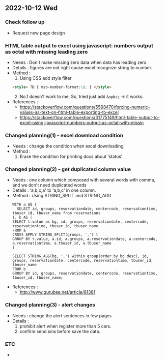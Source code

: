 ## 2022-10-12 Wed

### Check follow up
+ Request new page design

### HTML table output to excel using javascript: numbers output as octal with missing leading zero
+ Needs : Don't make missing zero data when data has leading zero
+ Details : figures are not right cause excel recognize string to number.
+ Method :
  1. Using CSS add style filter
  ```html
  <style> TD { mso-number-format:\@; } </style>
  ```
  2. No.1 doesn't work to me. So, tried just add ```&npbs;``` -> it works.
+ References :
  + https://stackoverflow.com/questions/5598470/forcing-numeric-values-as-text-on-html-table-exporting-to-excel
  + https://stackoverflow.com/questions/31775149/html-table-output-to-excel-using-javascript-numbers-output-as-octal-with-missin

### Changed planning(1) - excel download condition
+ Needs : change the condition when excel downloading
+ Method :
  1. Erase the condition for printing docs about 'status'

### Changed planning(2) - get duplicated column value
+ Needs : one column which composed with several words with comma, and we don't need duplicated words
+ Details : 'a,b,c,a' to 'a,b,c' in one column.
+ Method : Using STRING_SPLIT and STRING_AGG
  ```roomsql
  WITH a AS (
    SELECT id, groups, reservationdate, centercode, reservationtime, tbuser_id, tbuser_name from reservations
  ), b AS (
  SELECT t.value as bg, id, groups, reservationdate, centercode, reservationtime, tbuser_id, tbuser_name
  FROM a
  CROSS APPLY STRING_SPLIT(groups, ',') t
  GROUP BY t.value, a.id, a.groups, a.reservationdate, a.centercode, a.reservationtime, a.tbuser_id, a.tbuser_name
  )
  
  SELECT STRING_AGG(bg, ',') within group(order by bg desc), id, groups, reservationdate, centercode, reservationtime, tbuser_id, tbuser_name
  FROM b
  GROUP BY id, groups, reservationdate, centercode, reservationtime, tbuser_id, tbuser_name;  
  ```
+ References :
  + http://www.gurubee.net/article/81381

### Changed planning(3) - alert changes
+ Needs : change the alert sentences in few pages
+ Details :
  1. prohibit alert when register more than 5 cars.
  2. confirm send sms before save the data.

### ETC
+ 